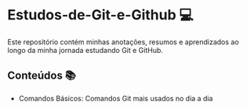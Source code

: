 # Estudos-de-Git-e-Github :computer:
Este repositório contém minhas anotações, resumos e aprendizados ao longo da minha jornada estudando Git e GitHub.

## Conteúdos :books:

- Comandos Básicos: Comandos Git mais usados no dia a dia
